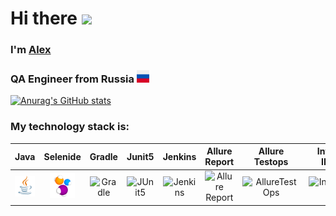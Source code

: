 <h1 align="left">Hi there <img src="https://github.com/blackcater/blackcater/raw/main/images/Hi.gif" height="32"/></h1>
<h3 align="left">I'm <a href="https://github.com/AlexKrysov" target="_blank">Alex</a></h3>
<h3 align="left">QA Engineer from Russia <img src="https://github.com/AlexKrysov/AlexKrysov/blob/main/icons/ru.png" height="20"/>
</h3>

[![Anurag's GitHub stats](https://github-readme-stats.vercel.app/api?username=AlexKrysov)](https://github.com/AlexKrysov/github-readme-stats)

### My technology stack is:

| Java | Selenide | Gradle | Junit5 |  Jenkins | Allure Report | Allure Testops | IntelliJ IDEA |
|:------:|:----:|:------:|:------:|:-------------:|:---------:|:---------:|:--------:|
|![Java](icons/Java.png)| ![Selenide](icons/Selenide.png) | ![Gradle](../AlexKrysov/icons/Gradle.png) | ![JUnit5](../AlexKrysov/icons/JUnit5.png) |  ![Jenkins](../AlexKrysov/icons/Jenkins.png) | ![Allure Report](../AlexKrysov/icons/Allure_Report.png) | ![AllureTestOps](../AlexKrysov/icons/AllureTestOps.png) | ![Intelij_IDEA](../AlexKrysov/icons/Intelij_IDEA.png) |

